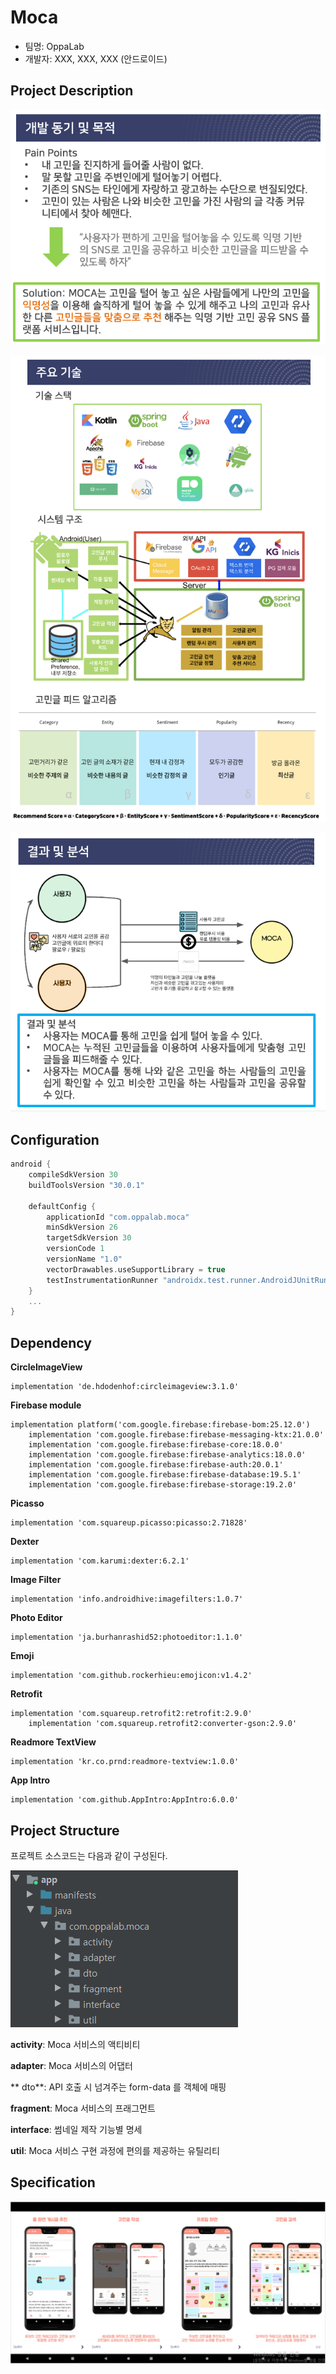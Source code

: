 # Moca

* 팀명: OppaLab
* 개발자: XXX, XXX, XXX (안드로이드)



## Project Description

![img_1.png](img_1.png)

![img_2.png](img_2.png)

![img_4.png](img_4.png)



## Configuration

```kotlin
android {
    compileSdkVersion 30
    buildToolsVersion "30.0.1"

    defaultConfig {
        applicationId "com.oppalab.moca"
        minSdkVersion 26
        targetSdkVersion 30
        versionCode 1
        versionName "1.0"
        vectorDrawables.useSupportLibrary = true
        testInstrumentationRunner "androidx.test.runner.AndroidJUnitRunner"
    }
    ...
}
```



## Dependency

**CircleImageView**

```
implementation 'de.hdodenhof:circleimageview:3.1.0'
```

**Firebase module**

```
implementation platform('com.google.firebase:firebase-bom:25.12.0')
    implementation 'com.google.firebase:firebase-messaging-ktx:21.0.0'
    implementation 'com.google.firebase:firebase-core:18.0.0'
    implementation 'com.google.firebase:firebase-analytics:18.0.0'
    implementation 'com.google.firebase:firebase-auth:20.0.1'
    implementation 'com.google.firebase:firebase-database:19.5.1'
    implementation 'com.google.firebase:firebase-storage:19.2.0'
```

**Picasso**

```
implementation 'com.squareup.picasso:picasso:2.71828'
```

**Dexter**

```
implementation 'com.karumi:dexter:6.2.1'
```

**Image Filter**

```
implementation 'info.androidhive:imagefilters:1.0.7'
```

**Photo Editor**

```
implementation 'ja.burhanrashid52:photoeditor:1.1.0'
```

**Emoji**

```
implementation 'com.github.rockerhieu:emojicon:v1.4.2'
```

**Retrofit**

```
implementation 'com.squareup.retrofit2:retrofit:2.9.0'
    implementation 'com.squareup.retrofit2:converter-gson:2.9.0'
```

**Readmore TextView**

```
implementation 'kr.co.prnd:readmore-textview:1.0.0'
```

**App Intro**

```
implementation 'com.github.AppIntro:AppIntro:6.0.0'
```



## Project Structure

프로젝트 소스코드는 다음과 같이 구성된다.

![img_3](img_3.png)

**activity**:  Moca 서비스의 액티비티

**adapter**: Moca 서비스의 어댑터

**	dto**: API 호출 시 넘겨주는 form-data 를 객체에 매핑

**fragment**: Moca 서비스의 프래그먼트

**interface**: 썸네일 제작 기능별 명세

**util**: Moca 서비스 구현 과정에 편의를 제공하는 유틸리티



## Specification

![img_5](img_5.png)

